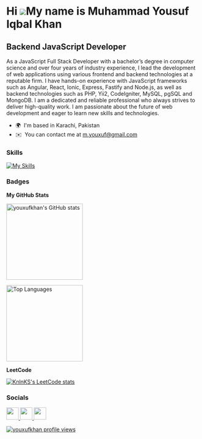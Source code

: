 Hi ![](https://user-images.githubusercontent.com/18350557/176309783-0785949b-9127-417c-8b55-ab5a4333674e.gif)My name is Muhammad Yousuf Iqbal Khan
==================================================================================================================================================

Backend JavaScript Developer
----------------------------

As a JavaScript Full Stack Developer with a bachelor’s degree in computer science and over four years of industry experience, I lead the development of web applications using various frontend and backend technologies at a reputable firm. I have hands-on experience with JavaScript frameworks such as Angular, React, Ionic, Express, Fastify and Node.js, as well as backend technologies such as PHP, Yii2, CodeIgniter, MySQL, pgSQL and MongoDB. I am a dedicated and reliable professional who always strives to deliver high-quality work. I am passionate about the future of web development and eager to learn new skills and technologies.

* 🌍  I'm based in Karachi, Pakistan
* ✉️  You can contact me at [m.youxuf@gmail.com](mailto:m.youxuf@gmail.com)

### Skills
[![My Skills](https://skillicons.dev/icons?i=js,ts,nodejs,express,angular,mysql,postgres,mongodb,redis,rabbitmq,docker,aws,git,linux&theme=dark&perline=8)](https://skillicons.dev)


### Badges

<b>My GitHub Stats</b>

<a href="http://www.github.com/youxufkhan"><img height=200 align="center" src="https://github-readme-stats.vercel.app/api?username=youxufkhan&show_icons=true&hide=stars,issues,contribs&count_private=true&title_color=0891b2&text_color=ffffff&icon_color=0891b2&bg_color=1c1917&hide_border=true&show_icons=true" alt="youxufkhan's GitHub stats" /></a>

<a href="https://github.com/youxufkhan"><img height=200 align="center" src="https://github-readme-stats.vercel.app/api/top-langs/?username=youxufkhan&langs_count=10&title_color=0891b2&text_color=ffffff&icon_color=0891b2&bg_color=1c1917&hide_border=true&locale=en&custom_title=Top%20%Languages&layout=compact&size_weight=0&count_weight=0.5" alt="Top Languages" /></a>

<b>LeetCode</b>

[![KnlnKS's LeetCode stats](https://leetcode-stats-six.vercel.app/?username=youxufkhan&theme=dark)](https://github.com/KnlnKS/leetcode-stats)


### Socials

<p align="left"> <a href="https://www.github.com/youxufkhan" target="_blank" rel="noreferrer"> <picture> <source media="(prefers-color-scheme: dark)" srcset="https://raw.githubusercontent.com/danielcranney/readme-generator/main/public/icons/socials/github-dark.svg" /> <source media="(prefers-color-scheme: light)" srcset="https://raw.githubusercontent.com/danielcranney/readme-generator/main/public/icons/socials/github.svg" /> <img src="https://raw.githubusercontent.com/danielcranney/readme-generator/main/public/icons/socials/github.svg" width="32" height="32" /> </picture> </a> <a href="https://www.linkedin.com/in/yousufiqbalkhan/" target="_blank" rel="noreferrer"> <picture> <source media="(prefers-color-scheme: dark)" srcset="https://raw.githubusercontent.com/danielcranney/readme-generator/main/public/icons/socials/linkedin-dark.svg" /> <source media="(prefers-color-scheme: light)" srcset="https://raw.githubusercontent.com/danielcranney/readme-generator/main/public/icons/socials/linkedin.svg" /> <img src="https://raw.githubusercontent.com/danielcranney/readme-generator/main/public/icons/socials/linkedin.svg" width="32" height="32" /> </picture> </a> <a href="https://www.stackoverflow.com/users/9066939/yousuf-khan" target="_blank" rel="noreferrer"> <picture> <source media="(prefers-color-scheme: dark)" srcset="undefined" /> <source media="(prefers-color-scheme: light)" srcset="https://raw.githubusercontent.com/danielcranney/readme-generator/main/public/icons/socials/stackoverflow.svg" /> <img src="https://raw.githubusercontent.com/danielcranney/readme-generator/main/public/icons/socials/stackoverflow.svg" width="32" height="32" /> </picture> </a></p>

[![youxufkhan profile views](https://u8views.com/api/v1/github/profiles/32437099/views/day-week-month-total-count.svg)](https://u8views.com/github/youxufkhan)

